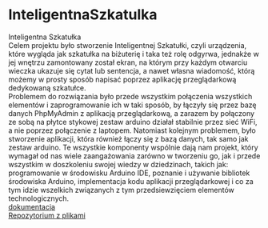 # InteligentnaSzkatulka

Inteligentna Szkatułka <br/> 
Celem projektu było stworzenie Inteligentnej Szkatułki, czyli urządzenia, które wygląda jak szkatułka na biżuterię i taka też rolę odgyrwa, jednakże w jej wnętrzu zamontowany został ekran, na którym przy każdym otwarciu wieczka ukazuje się cytat lub sentencja, a nawet własna wiadomość, którą możemy w prosty sposób napisać poprzez aplikację przeglądarkową dedykowaną szkatułce. 
<br/>
Problemem do rozwiązania było przede wszystkim połączenia wszystkich elementów i zaprogramowanie ich w taki sposób, by łączyły się przez bazę danych PhpMyAdmin z aplikacją przeglądarkową, a zarazem by połączony ze sobą na płytce stykowej zestaw arduino działał stabilnie przez sieć WiFi, a nie poprzez połączenie z laptopem. Natomiast kolejnym problemem, było stworzenie aplikacji, która również łączy się z bazą danych, tak samo jak zestaw arduino. Te wszystkie komponenty wspólnie dają nam projekt, który wymagał od nas wiele zaangażowania zarówno w tworzeniu go, jak i przede wszystkim w doszkoleniu swojej wiedzy w dziedzinach, takich jak: programowanie w środowisku Arduino IDE, poznanie i używanie bibliotek środowiska Arduino, implementacja kodu aplikacji przeglądarkowej i co za tym idzie wszelkich związanych z tym przedsiewzięciem elementów technologicznych. </br>
[dokumentacja](https://marcelinawoziwoda.github.io/InteligentnaSzkatulka/)</br>
[Repozytorium z plikami](https://github.com/marcelinawoziwoda/InteligentnaSzkatulka/tree/main-app)
